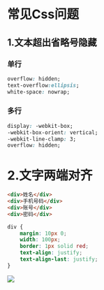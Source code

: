 # 常见Css问题

## 1.文本超出省略号隐藏

### 	单行

```css
overflow: hidden;
text-overflow:ellipsis;
white-space: nowrap;
```

### 	多行

```css
display: -webkit-box;
-webkit-box-orient: vertical;
-webkit-line-clamp: 3;
overflow: hidden;
```





# 2.文字两端对齐

```html
<div>姓名</div>
<div>手机号码</div>
<div>账号</div>
<div>密码</div>
```

```css
div {
    margin: 10px 0; 
    width: 100px;
    border: 1px solid red;
    text-align: justify;
    text-align-last: justify;
}

```

![](https://user-gold-cdn.xitu.io/2019/12/10/16eeea2a9a0c03c0?imageView2/0/w/1280/h/960/format/webp/ignore-error/1)